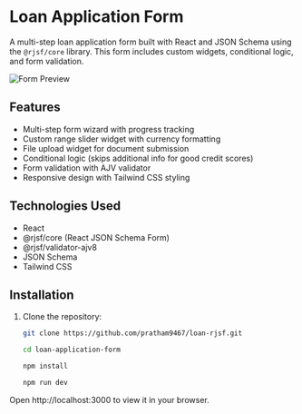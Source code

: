 # Loan Application Form

A multi-step loan application form built with React and JSON Schema using the `@rjsf/core` library. This form includes custom widgets, conditional logic, and form validation.

![Form Preview]([https://placehold.co/600x400/000000/FFF])

## Features

- Multi-step form wizard with progress tracking
- Custom range slider widget with currency formatting
- File upload widget for document submission
- Conditional logic (skips additional info for good credit scores)
- Form validation with AJV validator
- Responsive design with Tailwind CSS styling

## Technologies Used

- React
- @rjsf/core (React JSON Schema Form)
- @rjsf/validator-ajv8
- JSON Schema
- Tailwind CSS

## Installation

1. Clone the repository:
   ```bash
   git clone https://github.com/pratham9467/loan-rjsf.git

   cd loan-application-form

   npm install

   npm run dev

 Open http://localhost:3000 to view it in your browser.
